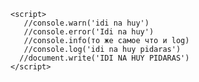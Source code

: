 <!DOCTYPE html>
<html lang="en">
<head>
    <meta charset="UTF-8">
    <meta name="viewport" content="width=device-width, initial-scale=1.0">
    <title>Document</title>
</head>
<body>

    <script>
       //console.warn('idi na huy')
       //console.error('Idi na huy')
       //console.info(то же самое что и log)
       //console.log('idi na huy pidaras')
      //document.write('IDI NA HUY PIDARAS')
    </script>
</body>
</html>
